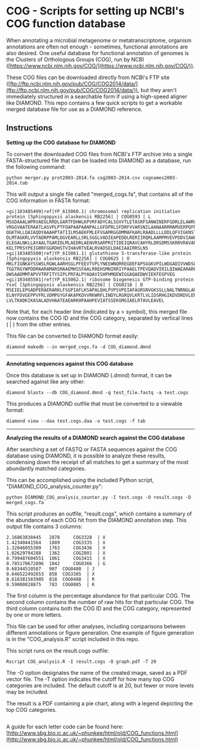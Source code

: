 # COG - Scripts for setting up NCBI's COG function database

When annotating a microbial metagenome or metatranscriptome, organism annotations are often not enough - sometimes, functional annotations are also desired.  One useful database for functional annotation of genomes is the Clusters of Orthologous Groups (COG), run by NCBI ([https://www.ncbi.nlm.nih.gov/COG/](https://www.ncbi.nlm.nih.gov/COG/)).  

These COG files can be downloaded directly from NCBI's FTP site ([ftp://ftp.ncbi.nlm.nih.gov/pub/COG/COG2014/data/](ftp://ftp.ncbi.nlm.nih.gov/pub/COG/COG2014/data/)), but they aren't immediately structured in a searchable form if using a high-speed aligner like DIAMOND.  This repo contains a few quick scripts to get a workable merged database file for use as a DIAMOND reference.

## Instructions

**Setting up the COG database for DIAMOND**

To convert the downloaded COG files from NCBI's FTP archive into a single FASTA-structured file that can be loaded into DIAMOND as a database, run the following command:

    python merger.py prot2003-2014.fa cog2003-2014.csv cognames2003-2014.tab
    
This will output a single file called "merged_cogs.fa", that contains all of the COG information in FASTA format:

```
>gi|103485499|ref|YP_615060.1| chromosomal replication initiation protein [Sphingopyxis alaskensis RB2256] | COG0593 | L
MSGDAAALWPRVAEGLRRDLGARTFDHWLKPVRFADYCALSGVVTLETASRFSANWINERFGDRLELAWRQQLPAVRSVS
VRGGVAATERAATLASVPLPTFDAPAAPAANPALLGFDPRLSFDRFVVARSNILAANAARRMAMVERPQFNPLYLCSGTG
QGKTHLLQAIAQDYAAAHPTATIILMSAEKFMLEFVGAMRGGDMMAFKARLRAADLLLLDDLQFVIGKNSTQEELLHTID
DLMTAGKRLVVTADRPPAMLDGVEARLLSRLSGGLVADIEAPEDDLRERIIRQRLAAMPMVEVPDDVIAWLVKHFTRNIR
ELEGALNKLLAYAALTGARIDLMLAEDRLAENVRSARPRITIDEIQRAVCAHYRLDRSDMSSKRRVRAVARPRQVAMYLA
KELTPRSYPEIGRRFGGRDHSTVIHAVRTVEALRVADSELDAEIAAIRRSLNS
>gi|103485500|ref|YP_615061.1| glutathione S-transferase-like protein [Sphingopyxis alaskensis RB2256] | COG0625 | O
MKLFIGNKAYSSWSLRGWLAARHSGLPFEEVTVPLYNEEWNQRREGDEFAPSGGKVPILWDGADIVVWDSLAIIDYLNEK
TGGTRGYWPDDMAARAMARSMAAEMHSSFAALRREHSMNIRRIYPAAELTPEVQADVIRILQIWAEARARFGGEGDYLFG
DWSAADMMFAPVVTRFITYSIPLPRFALPYAQAVISHPHMQEWIGGAQAEDWVIEKFEGPVEG
>gi|103485501|ref|YP_615062.1| ribosome biogenesis GTP-binding protein YsxC [Sphingopyxis alaskensis RB2256] | COG0218 | D
MSEIELEPGADPERAERARKLFSGPIAFLKSAPALQHLPVPSVPEIAFAGRSNVGKSSLLNALTNRNGLARTSVTPGRTQ
ELNYFDVGEPPVFRLVDMPGYGFAKAPKDVVRKWRFLINDYLRGRQVLKRTLVLIDSRHGIKDVDRDVLEMLDTAAVSYR
LVLTKADKIKASALADVHAATEAEARKHPAAHPEVIATSSEKGMGIAELRTAVLEAVEL
```

Note that, for each header line (indicated by a > symbol), this merged file now contains the COG ID and the COG category, separated by vertical lines ( | ) from the other entries.

This file can be converted to DIAMOND format easily:

    diamond makedb --in merged_cogs.fa -d COG_diamond.dmnd
    
*****

**Annotating sequences against this COG database**

Once this database is set up in DIAMOND (.dmnd) format, it can be searched against like any other:

    diamond blastx --db COG_diamond.dmnd -q test_file.fastq -a test.cogs

This produces a DIAMOND outfile that must be converted to a viewable format:

    diamond view --daa test.cogs.daa -o test.cogs -f tab

*****

**Analyzing the results of a DIAMOND search against the COG database**

After searching a set of FASTQ or FASTA sequences against the COG database using DIAMOND, it is possible to analyze these results, condensing down the receipt of all matches to get a summary of the most abundantly matched categories.

This can be accomplished using the included Python script, "DIAMOND_COG_analysis_counter.py":

    python DIAMOND_COG_analysis_counter.py -I test.cogs -O result.cogs -D merged_cogs.fa

This script produces an outfile, "result.cogs", which contains a summary of the abundance of each COG hit from the DIAMOND annotation step.  This output file contains 3 columns:

```
2.16863838445	2878	 COG3328  | X
1.42340441564	1889	 COG3335  | X
1.32846055309	1763	 COG3436  | X
1.02629794288	1362	 COG2801  | X
0.799487604551	1061	 COG3415  | X
0.785170672896	1042	 COG0366  | G
0.68344510587	907	 COG0480  | J
0.646522492653	858	 COG3385  | X
0.616381583905	818	 COG0488  | R
0.59000828875	783	 COG0085  | K
```

The first column is the percentage abundance for that particular COG.  The second column contains the number of raw hits for that particular COG.  The third column contains both the COG ID and the COG category, represented by one or more letters.

This file can be used for other analyses, including comparisons between different annotations or figure generation.  One example of figure generation is in the "COG_analysis.R" script included in this repo.

This script runs on the result.cogs outfile:

    Rscript COG_analysis.R -I result.cogs -O graph.pdf -T 20

The -O option designates the name of the created image, saved as a PDF vector file.  The -T option indicates the cutoff for how many top COG categories are included.  The default cutoff is at 20, but fewer or more levels may be included.

The result is a PDF containing a pie chart, along with a legend depicting the top COG categories.

<image>

A guide for each letter code can be found here: [http://www.sbg.bio.ic.ac.uk/~phunkee/html/old/COG_functions.html](http://www.sbg.bio.ic.ac.uk/~phunkee/html/old/COG_functions.html)





